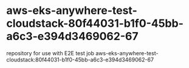 # aws-eks-anywhere-test-cloudstack-80f44031-b1f0-45bb-a6c3-e394d3469062-67
repository for use with E2E test job aws-eks-anywhere-test-cloudstack:80f44031-b1f0-45bb-a6c3-e394d3469062-67
